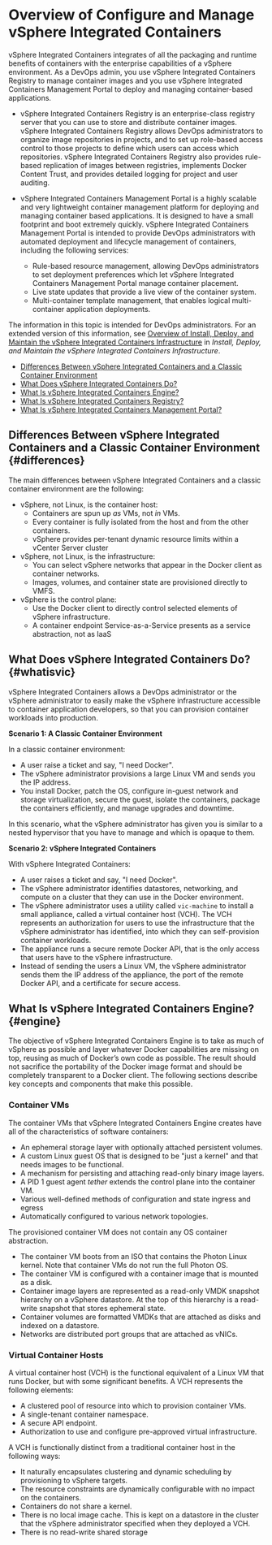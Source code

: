 # Overview of Configure and Manage vSphere Integrated Containers  #

vSphere Integrated Containers integrates of all the packaging and runtime benefits of containers with the enterprise capabilities of a vSphere environment. As a DevOps admin, you use vSphere Integrated Containers Registry to manage container images and you use vSphere Integrated Containers Management Portal to deploy and managing container-based applications. 

- vSphere Integrated Containers Registry is an enterprise-class registry server that you can use to store and distribute container images. vSphere Integrated Containers Registry allows DevOps administrators to organize image repositories in projects, and to set up role-based access control to those projects to define which users can access which repositories. vSphere Integrated Containers Registry also provides rule-based replication of images between registries, implements Docker Content Trust, and provides detailed logging for project and user auditing.
- vSphere Integrated Containers Management Portal is a highly scalable and very lightweight container management platform for deploying and managing container based applications. It is designed to have a small footprint and boot extremely quickly. vSphere Integrated Containers Management Portal is intended to provide DevOps administrators with automated deployment and lifecycle management of containers, including the following services: 

   - Rule-based resource management, allowing DevOps administrators to set deployment preferences which let vSphere Integrated Containers Management Portal manage container placement.
   - Live state updates that provide a live view of the container system.
   - Multi-container template management, that enables logical multi-container application deployments.

The information in this topic is intended for DevOps administrators. For an extended version of this information, see [Overview of Install, Deploy, and Maintain the vSphere Integrated Containers Infrastructure](../vic_vsphere_admin/introduction.md) in *Install, Deploy, and Maintain the vSphere Integrated Containers Infrastructure*. 

- [Differences Between vSphere Integrated Containers and a Classic Container Environment](#differences)
- [What Does vSphere Integrated Containers Do?](#whatisvic)
- [What Is vSphere Integrated Containers Engine?](#engine)
- [What Is vSphere Integrated Containers Registry?](#whats_registry)
- [What Is vSphere Integrated Containers Management Portal?](#whats_portal)

## Differences Between vSphere Integrated Containers and a Classic Container Environment {#differences}

The main differences between vSphere Integrated Containers and a classic container environment are the following:

- vSphere, not Linux, is the container host:
  - Containers are spun up *as* VMs, not *in* VMs.
  - Every container is fully isolated from the host and from the other containers.
  - vSphere provides per-tenant dynamic resource limits within a vCenter Server cluster
- vSphere, not Linux, is the infrastructure:
  - You can select vSphere networks that appear in the Docker client as container networks.
  - Images, volumes, and container state are provisioned directly to VMFS.
- vSphere is the control plane:
  - Use the Docker client to directly control selected elements of vSphere infrastructure.
  - A container endpoint Service-as-a-Service presents as a service abstraction, not as IaaS

## What Does vSphere Integrated Containers Do? {#whatisvic}

vSphere Integrated Containers allows a DevOps administrator or the vSphere administrator to easily make the vSphere infrastructure accessible to container application developers, so that you can provision container workloads into production.

**Scenario 1: A Classic Container Environment**

In a classic container environment: 

- A user raise a ticket and say, "I need Docker". 
- The vSphere administrator provisions a large Linux VM and sends you the IP address.
- You install Docker, patch the OS, configure in-guest network and storage virtualization, secure the guest, isolate the containers, package the containers efficiently, and manage upgrades and downtime. 
 
In this scenario, what the vSphere administrator has given you is similar to a nested hypervisor that you have to manage and which is opaque to them.

**Scenario 2: vSphere Integrated Containers**

With vSphere Integrated Containers: 

- A user raises a ticket and say, "I need Docker". 
- The vSphere administrator identifies datastores, networking, and compute on a cluster that they can use in the Docker environment. 
- The vSphere administrator uses a utility called `vic-machine` to install a small appliance, called a virtual container host (VCH). The VCH represents an authorization for users to use the infrastructure that the vSphere administrator has identified, into which they can self-provision container workloads.
- The appliance runs a secure remote Docker API, that is the only access that users have to the vSphere infrastructure.
- Instead of sending the users a Linux VM, the vSphere administrator sends them the IP address of the appliance, the port of the remote Docker API, and a certificate for secure access.

## What Is vSphere Integrated Containers Engine? {#engine}

The objective of vSphere Integrated Containers Engine is to take as much of vSphere as possible and layer whatever Docker capabilities are missing on top, reusing as much of Docker’s own code as possible. The  result should not sacrifice the portability of the Docker image format and should be completely transparent to a Docker client. The following sections describe key concepts and components that make this possible.

### Container VMs ###

The container VMs that vSphere Integrated Containers Engine creates have all of the characteristics of software containers:

- An ephemeral storage layer with optionally attached persistent volumes.
- A custom Linux guest OS that is designed to be "just a kernel" and that needs images to be functional.
- A mechanism for persisting and attaching read-only binary image layers.
- A PID 1 guest agent *tether* extends the control plane into the container VM.
- Various well-defined methods of configuration and state ingress and egress
- Automatically configured to various network topologies.

The provisioned container VM does not contain any OS container abstraction. 

- The container VM boots from an ISO that contains the Photon Linux kernel. Note that container VMs do not run the full Photon OS.
- The container VM is configured with a container image that is mounted as a disk. 
- Container image layers are represented as a read-only VMDK snapshot hierarchy on a vSphere datastore. At the top of this hierarchy is a read-write snapshot that stores ephemeral state. 
- Container volumes are formatted VMDKs that are attached as disks and indexed on a datastore. 
- Networks are distributed port groups that are attached as vNICs.

### Virtual Container Hosts ###

A virtual container host (VCH) is the functional equivalent of a Linux VM that runs Docker, but with some significant benefits. A VCH represents the following elements:
- A clustered pool of resource into which to provision container VMs.
- A single-tenant container namespace.
- A secure API endpoint. 
- Authorization to use and configure pre-approved virtual infrastructure.

A VCH is functionally distinct from a traditional container host in the following ways:

- It naturally encapsulates clustering and dynamic scheduling by provisioning to vSphere targets.
- The resource constraints are dynamically configurable with no impact on the containers.
- Containers do not share a kernel.
- There is no local image cache. This is kept on a datastore in the cluster that the vSphere administrator specified when they deployed a VCH.
- There is no read-write shared storage